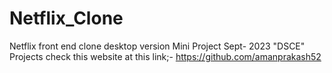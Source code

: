 # Netflix_Clone
Netflix front end clone desktop version Mini Project Sept- 2023 "DSCE" Projects
check this website at this link;-  https://github.com/amanprakash52
